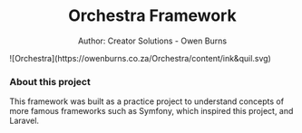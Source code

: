 <h1 align="center">
 Orchestra Framework
</h1>
<p align="center">
 Author: Creator Solutions - Owen Burns
</p> 
![Orchestra](https://owenburns.co.za/Orchestra/content/ink&quil.svg)
 
### About this project
This framework was built as a practice project to understand concepts of more famous frameworks such as Symfony, which inspired this project, and Laravel.
